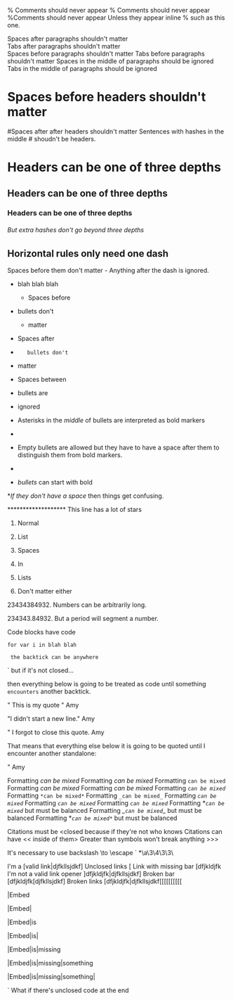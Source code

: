 % Comments should never appear
    % Comments should never appear
%Comments should never appear
Unless they appear inline % such as this one.

Spaces after paragraphs shouldn't matter        
Tabs after paragraphs shouldn't matter        
         Spaces before paragraphs shouldn't matter
        Tabs before paragraphs shouldn't matter
Spaces in the middle of paragraphs           should be ignored
Tabs in the middle of paragraphs        should be ignored

   # Spaces before headers shouldn't matter
#Spaces after after headers shouldn't matter
Sentences with hashes in the middle # shoudn't be headers.

# Headers can be one of three depths
## Headers can be one of three depths
### Headers can be one of three depths
###### But extra hashes don't go beyond three depths

Horizontal rules only need one dash
-
Spaces before them don't matter
    -
Anything after the dash is ignored.
- blah blah blah

   * Spaces before 
 * bullets don't
    * matter

*    Spaces after
*        bullets don't
*   matter

* Spaces between


* bullets are



* ignored


* Asterisks in the *middle* of bullets are interpreted as bold markers

* 
* Empty bullets are allowed but they have to have a space after them to distinguish them from bold markers.
* 

* *bullets* can start with bold

**If they don't have a space* then things get confusing.

******************* This line has a lot of stars

1. Normal
2. List

1. Spaces

2. In 

3. Lists




4. Don't matter either

23434384932. Numbers can be arbitrarily long.

234343.84932. But a period will segment a number.


Code blocks have code

`
for var i in blah blah
`

`
the backtick can be anywhere`


`
but if it's not closed...

then everything below is going to be treated as code until something `encounters` another backtick. 


"
This is my quote
" Amy

"I didn't start a new line." Amy

"
I forgot to close this quote.
Amy

That means that everything else below it is going to be quoted until I encounter another standalone:

" Amy

Formatting *can be mixed*
Formatting _can be mixed_
Formatting `can be mixed`
Formatting *_can be mixed_*
Formatting _*can be mixed*_
Formatting *`can be mixed`*
Formatting `*can be mixed*`
Formatting `_can be mixed_`
Formatting _`can be mixed`_
Formatting _*`can be mixed`*_
Formatting *_`can be mixed`_*
Formatting *_`can be mixed`_ but must be balanced
Formatting *_`can be mixed`*_ but must be balanced
Formatting *_`can be mixed*`_ but must be balanced

Citations must be <closed because if they're not who knows
Citations can have << inside of them>
Greater than symbols won't break anything >>>

It's necessary to use backslash \to \escape \` \*\a\3\4\3\3\

I'm a [valid link|djfkllsjdkf]
Unclosed links [
Link with missing bar [dfjkldjfk
I'm not a valid link opener ]dfjkldjfk|djfkllsjdkf]
Broken bar [dfjkldjfk[djfkllsjdkf]
Broken links [dfjkldjfk|djfkllsjdkf[[[[[[[[[[

|Embed

|Embed|

|Embed|is

|Embed|is|

|Embed|is|missing

|Embed|is|missing|something

|Embed|is|missing|something|





`
What if there's unclosed code at the end